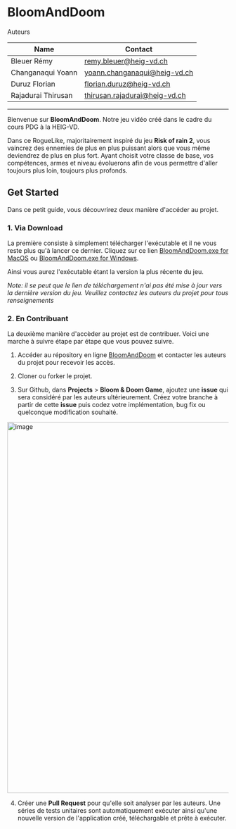 # BloomAndDoom

Auteurs

| Name               | Contact                      |
| ------------------ | ---------------------------- |
| Bleuer Rémy        | remy.bleuer@heig-vd.ch       |
| Changanaqui Yoann  | yoann.changanaqui@heig-vd.ch |
| Duruz Florian      | florian.duruz@heig-vd.ch     |
| Rajadurai Thirusan | thirusan.rajadurai@heig-vd.ch|

---

Bienvenue sur **BloomAndDoom**. Notre jeu vidéo créé dans le cadre du cours PDG à la HEIG-VD.

Dans ce RogueLike, majoritairement inspiré du jeu **Risk of rain 2**, vous vaincrez des ennemies de plus en plus puissant alors que vous même deviendrez de plus en plus fort. Ayant choisit votre classe de base, vos compétences, armes et niveau évoluerons afin de vous permettre d'aller toujours plus loin, toujours plus profonds.

## Get Started

Dans ce petit guide, vous découvrirez deux manière d'accéder au projet.

### 1. Via Download

La première consiste à simplement télécharger l'exécutable et il ne vous reste plus qu'à lancer ce dernier. Cliquez sur ce lien [BloomAndDoom.exe for MacOS](https://github.com/RemyBlr/BloomAndDoom/actions/runs/17119696513/artifacts/3816262642) ou [BloomAndDoom.exe for Windows](https://github.com/RemyBlr/BloomAndDoom/actions/runs/17119696513/artifacts/3816290470).

Ainsi vous aurez l'exécutable étant la version la plus récente du jeu.

*Note: il se peut que le lien de téléchargement n'ai pas été mise à jour vers la dernière version du jeu. Veuillez contactez les auteurs du projet pour tous renseignements*

### 2. En Contribuant

La deuxième manière d'accèder au projet est de contribuer. Voici une marche à suivre étape par étape que vous pouvez suivre.

1. Accéder au répository en ligne [BloomAndDoom](https://github.com/RemyBlr/BloomAndDoom) et contacter les auteurs du projet pour recevoir les accès.

2. Cloner ou forker le projet.

3. Sur Github, dans **Projects** > **Bloom & Doom Game**, ajoutez une **issue** qui sera considéré par les auteurs ultérieurement. Créez votre branche à partir de cette **issue** puis codez votre implémentation, bug fix ou quelconque modification souhaité.
<img width="1083" height="843" alt="image" src="https://github.com/user-attachments/assets/b957cb22-06d8-44a7-83d6-16e33117b896" />

4. Créer une **Pull Request** pour qu'elle soit analyser par les auteurs. Une séries de tests unitaires sont automatiquement exécuter ainsi qu'une nouvelle version de l'application créé, téléchargable et prête à exécuter.
